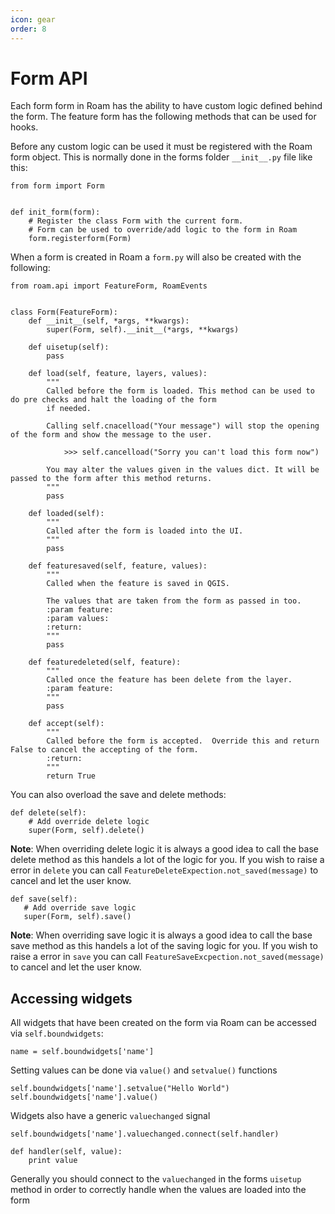 ```yaml
---
icon: gear
order: 8
---
```


# Form API

Each form form in Roam has the ability to have custom logic defined behind the form.  The feature form has the following methods that can be used for hooks.

Before any custom logic can be used it must be registered with the Roam form object.  This is normally done in the forms folder `__init__.py` file like this:

```
from form import Form


def init_form(form):
    # Register the class Form with the current form.
    # Form can be used to override/add logic to the form in Roam
    form.registerform(Form)
```

When a form is created in Roam a `form.py` will also be created with the following:

```
from roam.api import FeatureForm, RoamEvents


class Form(FeatureForm):
    def __init__(self, *args, **kwargs):
        super(Form, self).__init__(*args, **kwargs)

    def uisetup(self):
        pass

    def load(self, feature, layers, values):
        """
        Called before the form is loaded. This method can be used to do pre checks and halt the loading of the form
        if needed.

        Calling self.cnacelload("Your message") will stop the opening of the form and show the message to the user.

            >>> self.cancelload("Sorry you can't load this form now")

        You may alter the values given in the values dict. It will be passed to the form after this method returns.
        """
        pass

    def loaded(self):
        """
        Called after the form is loaded into the UI.
        """
        pass

    def featuresaved(self, feature, values):
        """
        Called when the feature is saved in QGIS.

        The values that are taken from the form as passed in too.
        :param feature:
        :param values:
        :return:
        """
        pass

    def featuredeleted(self, feature):
        """
        Called once the feature has been delete from the layer.
        :param feature:
        """
        pass

    def accept(self):
        """
        Called before the form is accepted.  Override this and return False to cancel the accepting of the form.
        :return:
        """
        return True
```

You can also overload the save and delete methods:

```
def delete(self):
    # Add override delete logic	
    super(Form, self).delete() 
```

**Note**: When overriding delete logic it is always a good idea to call the base delete method as this handels a lot of the logic for you.  If you wish to raise a error in `delete` you can call `FeatureDeleteExpection.not_saved(message)` to cancel and let the user know.

```
def save(self):
   # Add override save logic
   super(Form, self).save()
```

**Note**: When overriding save logic it is always a good idea to call the base save method as this handels a lot of the saving logic for you.  If you wish to raise a error in `save` you can call `FeatureSaveExcpection.not_saved(message)` to cancel and let the user know.

## Accessing widgets

All widgets that have been created on the form via Roam can be accessed via `self.boundwidgets`:

```
name = self.boundwidgets['name']
```

Setting values can be done via `value()` and `setvalue()` functions

```
self.boundwidgets['name'].setvalue("Hello World")
self.boundwidgets['name'].value()
```

Widgets also have a generic `valuechanged` signal

```
self.boundwidgets['name'].valuechanged.connect(self.handler)

def handler(self, value):
    print value
```

Generally you should connect to the `valuechanged` in the forms `uisetup` method in order to correctly handle when the values are loaded into the form
